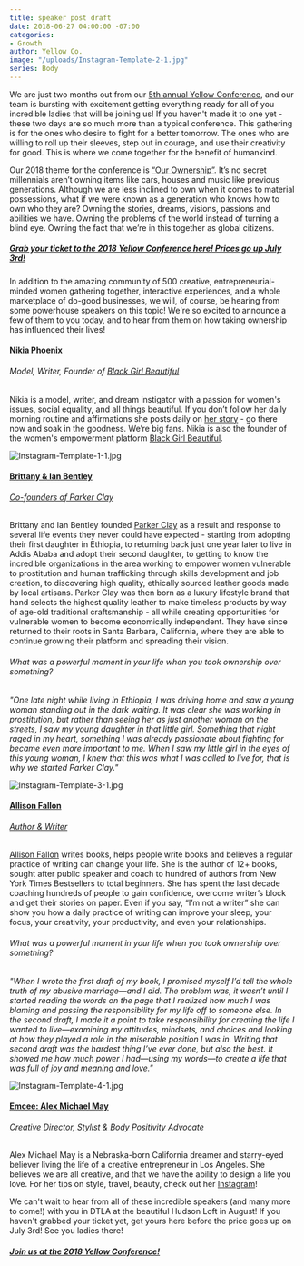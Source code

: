 ```yaml
---
title: speaker post draft
date: 2018-06-27 04:00:00 -07:00
categories:
- Growth
author: Yellow Co.
image: "/uploads/Instagram-Template-2-1.jpg"
series: Body
---
```


We are just two months out from our [5th annual Yellow Conference](https://yellowco.co/conference/), and our team is bursting with excitement getting everything ready for all of you incredible ladies that will be joining us! If you haven't made it to one yet - these two days are so much more than a typical conference. This gathering is for the ones who desire to fight for a better tomorrow. The ones who are willing to roll up their sleeves, step out in courage, and use their creativity for good. This is where we come together for the benefit of humankind.

Our 2018 theme for the conference is [“Our Ownership”](https://yellowco.co/conference/). It’s no secret millennials aren’t owning items like cars, houses and music like previous generations. Although we are less inclined to own when it comes to material possessions, what if we were known as a generation who knows how to own who they are? Owning the stories, dreams, visions, passions and abilities we have. Owning the problems of the world instead of turning a blind eye. Owning the fact that we’re in this together as global citizens. 

##### [Grab your ticket to the 2018 Yellow Conference here! Prices go up July 3rd!](https://yellowco.co/conference/)

In addition to the amazing community of 500 creative, entrepreneurial-minded women gathering together, interactive experiences, and a whole marketplace of do-good businesses, we will, of course, be hearing from some powerhouse speakers on this topic! We're so excited to announce a few of them to you today, and to hear from them on how taking ownership has influenced their lives!

#### [Nikia Phoenix](https://www.instagram.com/nikiaphoenix/)  
###### Model, Writer, Founder of [Black Girl Beautiful](https://www.blackgirlbeautiful.com/)

Nikia is a model, writer, and dream instigator with a passion for women's issues, social equality, and all things beautiful. If you don’t follow her daily morning routine and affirmations she posts daily on [her story](https://www.instagram.com/nikiaphoenix/) - go there now and soak in the goodness. We’re big fans. Nikia is also the founder of the women's empowerment platform [Black Girl Beautiful](https://www.blackgirlbeautiful.com/).⠀

![Instagram-Template-1-1.jpg](/uploads/Instagram-Template-1-1.jpg)

#### [Brittany & Ian Bentley](https://www.instagram.com/parkerclayintl/)  
###### [Co-founders of Parker Clay](https://www.parkerclay.com/)

Brittany and Ian Bentley founded [Parker Clay](https://www.parkerclay.com/) as a result and response to several life events they never could have expected - starting from adopting their first daughter in Ethiopia, to returning back just one year later to live in Addis Ababa and adopt their second daughter, to getting to know the incredible organizations in the area working to empower women vulnerable to prostitution and human trafficking through skills development and job creation, to discovering high quality, ethically sourced leather goods made by local artisans. Parker Clay was then born as a luxury lifestyle brand that hand selects the highest quality leather to make timeless products by way of age-old traditional craftsmanship - all while creating opportunities for vulnerable women to become economically independent. They have since returned to their roots in Santa Barbara, California, where they are able to continue growing their platform and spreading their vision.

###### What was a powerful moment in your life when you took ownership over something? 

_"One late night while living in Ethiopia, I was driving home and saw a young woman standing out in the dark waiting. It was clear she was working in prostitution, but rather than seeing her as just another woman on the streets, I saw my young daughter in that little girl. Something that night raged in my heart, something I was already passionate about fighting for became even more important to me. When I saw my little girl in the eyes of this young woman, I knew that this was what I was called to live for, that is why we started Parker Clay."_

![Instagram-Template-3-1.jpg](/uploads/Instagram-Template-3-1.jpg)

#### [Allison Fallon](https://www.instagram.com/allyfallon/)  
###### [Author & Writer](https://allisonfallon.com/)

[Allison Fallon](https://allisonfallon.com/) writes books, helps people write books and believes a regular practice of writing can change your life. She is the author of 12+ books, sought after public speaker and coach to hundred of authors from New York Times Bestsellers to total beginners. She has spent the last decade coaching hundreds of people to gain confidence, overcome writer’s block and get their stories on paper. Even if you say, “I’m not a writer” she can show you how a daily practice of writing can improve your sleep, your focus, your creativity, your productivity, and even your relationships.

###### What was a powerful moment in your life when you took ownership over something? 

_"When I wrote the first draft of my book, I promised myself I’d tell the whole truth of my abusive marriage—and I did. The problem was, it wasn’t until I started reading the words on the page that I realized how much I was blaming and passing the responsibility for my life off to someone else. In the second draft, I made it a point to take responsibility for creating the life I wanted to live—examining my attitudes, mindsets, and choices and looking at how they played a role in the miserable position I was in. Writing that second draft was the hardest thing I’ve ever done, but also the best. It showed me how much power I had—using my words—to create a life that was full of joy and meaning and love."_

![Instagram-Template-4-1.jpg](/uploads/Instagram-Template-4-1.jpg)

#### [Emcee: Alex Michael May](https://www.instagram.com/alexmichaelmay/)  
###### [Creative Director, Stylist & Body Positivity Advocate](http://alexmichaelmay.com/)

Alex Michael May is a Nebraska-born California dreamer and starry-eyed believer living the life of a creative entrepreneur in Los Angeles. She believes we are all creative, and that we have the ability to design a life you love. For her tips on style, travel, beauty, check out her [Instagram](https://www.instagram.com/alexmichaelmay/)!

We can't wait to hear from all of these incredible speakers (and many more to come!) with you in DTLA at the beautiful Hudson Loft in August! If you haven't grabbed your ticket yet, get yours here before the price goes up on July 3rd! See you ladies there!

##### [Join us at the 2018 Yellow Conference!](https://yellowco.co/conference/)
